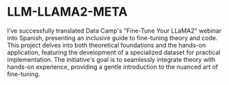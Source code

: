 # LLM-LLAMA2-META
 I've successfully translated Data Camp's "Fine-Tune Your LLaMA2" webinar into Spanish, presenting an inclusive guide to fine-tuning theory and code. This project delves into both theoretical foundations and the hands-on application, featuring the development of a specialized dataset for practical implementation.  The initiative's goal is to seamlessly integrate theory with hands-on experience, providing a gentle introduction to the nuanced art of fine-tuning. 
